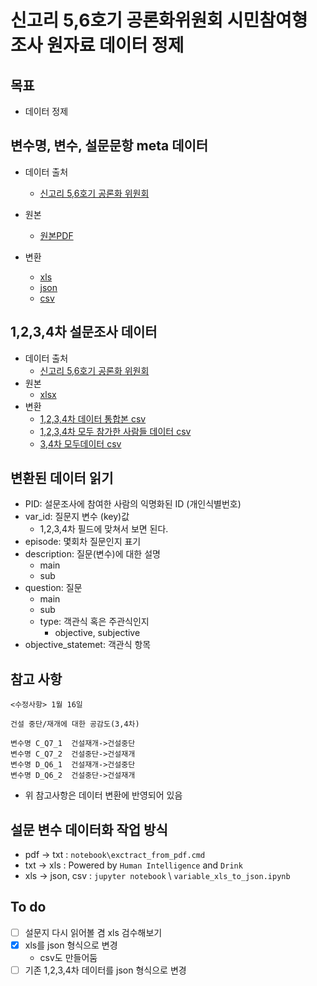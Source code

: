 # 신고리 5,6호기 공론화위원회 시민참여형 조사 원자료 데이터 정제

## 목표

- 데이터 정제

## 변수명, 변수, 설문문항 meta 데이터

- 데이터 출처
  - [신고리 5,6호기 공론화 위원회](http://npp.jiniworks.com/npp/join/output.do?mode=view&articleNo=9054&article.offset=0&articleLimit=10)

- 원본
  - [원본PDF](data/origin/자료이용지침서_신고리_56호기_공론화위원회.pdf)
- 변환
  - [xls](data/converted_variable.xlsx) 
  - [json](data/converted_variable.json)
  - [csv](data/converted_variable.csv)

## 1,2,3,4차 설문조사 데이터

- 데이터 출처
  - [신고리 5,6호기 공론화 위원회](http://npp.jiniworks.com/npp/join/output.do?mode=view&articleNo=9054&article.offset=0&articleLimit=10)
- 원본
  - [xlsx](data/origin/)
- 변환
  - [1,2,3,4차 데이터 통합본 csv](data/converted_rawdata_1234st_about_total_user.csv)
  - [1,2,3,4차 모두 참가한 사람들 데이터 csv](data/converted_rawdata_1234st_about_user.csv)
  - [3,4차 모두데이터 csv](data/converted_rawdata_1234st.csv)

## 변환된 데이터 읽기

- PID: 설문조사에 참여한 사람의 익명화된 ID (개인식별번호)
- var_id: 질문지 변수 (key)값
  - 1,2,3,4차 필드에 맞쳐서 보면 된다.
- episode: 몇회차 질문인지 표기
- description: 질문(변수)에 대한 설명
  - main
  - sub 
- question: 질문
  - main
  - sub
  - type: 객관식 혹은 주관식인지
    - objective, subjective
- objective_statemet: 객관식 항목

## 참고 사항

```
<수정사항> 1월 16일

건설 중단/재개에 대한 공감도(3,4차)

변수명 C_Q7_1  건설재개->건설중단
변수명 C_Q7_2  건설중단->건설재개
변수명 D_Q6_1  건설재개->건설중단
변수명 D_Q6_2  건설중단->건설재개
```

- 위 참고사항은 데이터 변환에 반영되어 있음

## 설문 변수 데이터화 작업 방식

- pdf -> txt : `notebook\exctract_from_pdf.cmd`
- txt -> xls : Powered by `Human Intelligence` and `Drink`
- xls -> json, csv : `jupyter notebook` \ `variable_xls_to_json.ipynb`


## To do

- [ ] 설문지 다시 읽어볼 겸 xls 검수해보기
- [x] xls를 json 형식으로 변경
  - csv도 만들어둠
- [ ] 기존 1,2,3,4차 데이터를 json 형식으로 변경